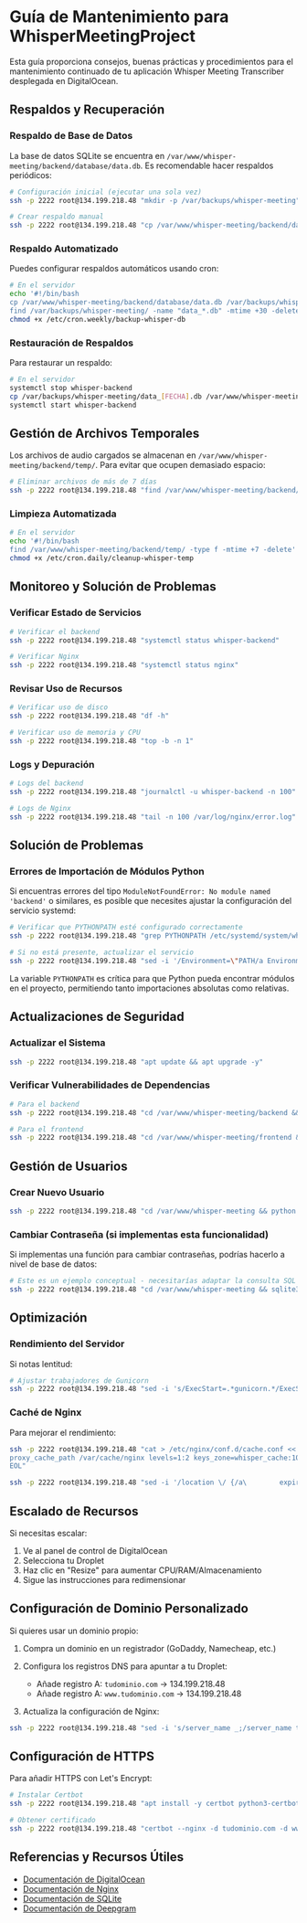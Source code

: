 # Guía de Mantenimiento para WhisperMeetingProject

Esta guía proporciona consejos, buenas prácticas y procedimientos para el mantenimiento continuado de tu aplicación Whisper Meeting Transcriber desplegada en DigitalOcean.

## Respaldos y Recuperación

### Respaldo de Base de Datos

La base de datos SQLite se encuentra en `/var/www/whisper-meeting/backend/database/data.db`. Es recomendable hacer respaldos periódicos:

```bash
# Configuración inicial (ejecutar una sola vez)
ssh -p 2222 root@134.199.218.48 "mkdir -p /var/backups/whisper-meeting"

# Crear respaldo manual
ssh -p 2222 root@134.199.218.48 "cp /var/www/whisper-meeting/backend/database/data.db /var/backups/whisper-meeting/data_$(date +"%Y%m%d").db"
```

### Respaldo Automatizado

Puedes configurar respaldos automáticos usando cron:

```bash
# En el servidor
echo '#!/bin/bash
cp /var/www/whisper-meeting/backend/database/data.db /var/backups/whisper-meeting/data_$(date +"%Y%m%d").db
find /var/backups/whisper-meeting/ -name "data_*.db" -mtime +30 -delete' > /etc/cron.weekly/backup-whisper-db
chmod +x /etc/cron.weekly/backup-whisper-db
```

### Restauración de Respaldos

Para restaurar un respaldo:

```bash
# En el servidor
systemctl stop whisper-backend
cp /var/backups/whisper-meeting/data_[FECHA].db /var/www/whisper-meeting/backend/database/data.db
systemctl start whisper-backend
```

## Gestión de Archivos Temporales

Los archivos de audio cargados se almacenan en `/var/www/whisper-meeting/backend/temp/`. Para evitar que ocupen demasiado espacio:

```bash
# Eliminar archivos de más de 7 días
ssh -p 2222 root@134.199.218.48 "find /var/www/whisper-meeting/backend/temp/ -type f -mtime +7 -delete"
```

### Limpieza Automatizada

```bash
# En el servidor
echo '#!/bin/bash
find /var/www/whisper-meeting/backend/temp/ -type f -mtime +7 -delete' > /etc/cron.daily/cleanup-whisper-temp
chmod +x /etc/cron.daily/cleanup-whisper-temp
```

## Monitoreo y Solución de Problemas

### Verificar Estado de Servicios

```bash
# Verificar el backend
ssh -p 2222 root@134.199.218.48 "systemctl status whisper-backend"

# Verificar Nginx
ssh -p 2222 root@134.199.218.48 "systemctl status nginx"
```

### Revisar Uso de Recursos

```bash
# Verificar uso de disco
ssh -p 2222 root@134.199.218.48 "df -h"

# Verificar uso de memoria y CPU
ssh -p 2222 root@134.199.218.48 "top -b -n 1"
```

### Logs y Depuración

```bash
# Logs del backend
ssh -p 2222 root@134.199.218.48 "journalctl -u whisper-backend -n 100"

# Logs de Nginx
ssh -p 2222 root@134.199.218.48 "tail -n 100 /var/log/nginx/error.log"
```

## Solución de Problemas

### Errores de Importación de Módulos Python

Si encuentras errores del tipo `ModuleNotFoundError: No module named 'backend'` o similares, es posible que necesites ajustar la configuración del servicio systemd:

```bash
# Verificar que PYTHONPATH esté configurado correctamente
ssh -p 2222 root@134.199.218.48 "grep PYTHONPATH /etc/systemd/system/whisper-backend.service"

# Si no está presente, actualizar el servicio
ssh -p 2222 root@134.199.218.48 "sed -i '/Environment=\"PATH/a Environment=\"PYTHONPATH=\/var\/www\/whisper-meeting\/backend\"' /etc/systemd/system/whisper-backend.service && systemctl daemon-reload && systemctl restart whisper-backend"
```

La variable `PYTHONPATH` es crítica para que Python pueda encontrar módulos en el proyecto, permitiendo tanto importaciones absolutas como relativas.

## Actualizaciones de Seguridad

### Actualizar el Sistema

```bash
ssh -p 2222 root@134.199.218.48 "apt update && apt upgrade -y"
```

### Verificar Vulnerabilidades de Dependencias

```bash
# Para el backend
ssh -p 2222 root@134.199.218.48 "cd /var/www/whisper-meeting/backend && source venv/bin/activate && pip list --outdated"

# Para el frontend
ssh -p 2222 root@134.199.218.48 "cd /var/www/whisper-meeting/frontend && npm audit"
```

## Gestión de Usuarios

### Crear Nuevo Usuario

```bash
ssh -p 2222 root@134.199.218.48 "cd /var/www/whisper-meeting && python initialize_app.py --create-user --username nuevousuario --email nuevo@ejemplo.com --password ContraseñaSegura123!"
```

### Cambiar Contraseña (si implementas esta funcionalidad)

Si implementas una función para cambiar contraseñas, podrías hacerlo a nivel de base de datos:

```bash
# Este es un ejemplo conceptual - necesitarías adaptar la consulta SQL al modelo exacto de tu base de datos
ssh -p 2222 root@134.199.218.48 "cd /var/www/whisper-meeting && sqlite3 backend/database/data.db \"UPDATE users SET hashed_password='NUEVO_HASH' WHERE username='usuario';\""
```

## Optimización

### Rendimiento del Servidor

Si notas lentitud:

```bash
# Ajustar trabajadores de Gunicorn
ssh -p 2222 root@134.199.218.48 "sed -i 's/ExecStart=.*gunicorn.*/ExecStart=\/var\/www\/whisper-meeting\/backend\/venv\/bin\/gunicorn main:app -w 2 -k uvicorn.workers.UvicornWorker -b 0.0.0.0:8000/' /etc/systemd/system/whisper-backend.service && systemctl daemon-reload && systemctl restart whisper-backend"
```

### Caché de Nginx

Para mejorar el rendimiento:

```bash
ssh -p 2222 root@134.199.218.48 "cat > /etc/nginx/conf.d/cache.conf << 'EOL'
proxy_cache_path /var/cache/nginx levels=1:2 keys_zone=whisper_cache:10m max_size=100m inactive=60m;
EOL"

ssh -p 2222 root@134.199.218.48 "sed -i '/location \/ {/a\        expires 1d;\n        add_header Cache-Control \"public\";' /etc/nginx/sites-available/whisper-meeting && systemctl restart nginx"
```

## Escalado de Recursos

Si necesitas escalar:

1. Ve al panel de control de DigitalOcean
2. Selecciona tu Droplet
3. Haz clic en "Resize" para aumentar CPU/RAM/Almacenamiento
4. Sigue las instrucciones para redimensionar

## Configuración de Dominio Personalizado

Si quieres usar un dominio propio:

1. Compra un dominio en un registrador (GoDaddy, Namecheap, etc.)
2. Configura los registros DNS para apuntar a tu Droplet:
   - Añade registro A: `tudominio.com` → 134.199.218.48
   - Añade registro A: `www.tudominio.com` → 134.199.218.48

3. Actualiza la configuración de Nginx:
```bash
ssh -p 2222 root@134.199.218.48 "sed -i 's/server_name _;/server_name tudominio.com www.tudominio.com;/' /etc/nginx/sites-available/whisper-meeting && systemctl restart nginx"
```

## Configuración de HTTPS

Para añadir HTTPS con Let's Encrypt:

```bash
# Instalar Certbot
ssh -p 2222 root@134.199.218.48 "apt install -y certbot python3-certbot-nginx"

# Obtener certificado
ssh -p 2222 root@134.199.218.48 "certbot --nginx -d tudominio.com -d www.tudominio.com"
```

## Referencias y Recursos Útiles

- [Documentación de DigitalOcean](https://docs.digitalocean.com)
- [Documentación de Nginx](https://nginx.org/en/docs/)
- [Documentación de SQLite](https://www.sqlite.org/docs.html)
- [Documentación de Deepgram](https://developers.deepgram.com/docs/)
